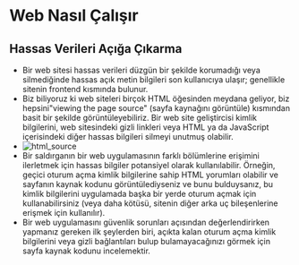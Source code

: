 # Web Nasıl Çalışır
## Hassas Verileri Açığa Çıkarma
- Bir web sitesi hassas verileri düzgün bir şekilde korumadığı veya silmediğinde hassas açık metin bilgileri son kullanıcıya ulaşır; genellikle sitenin frontend kısmında bulunur.
- Biz biliyoruz ki web siteleri birçok HTML öğesinden meydana geliyor, biz hepsini"viewing the page source" (sayfa kaynağını görüntüle) kısmından basit bir şekilde görüntüleyebiliriz. Bir web site geliştircisi kimlik bilgilerini, web sitesindeki gizli linkleri veya HTML ya da JavaScript içerisindeki diğer hassas bilgileri silmeyi unutmuş olabilir.
- ![html_source](https://user-images.githubusercontent.com/86947080/185056268-fa2fea36-5bac-4271-91e9-7f890cf0c163.png)
- Bir saldırganın bir web uygulamasının farklı bölümlerine erişimini ilerletmek için hassas bilgiler potansiyel olarak kullanılabilir. Örneğin, geçici oturum açma kimlik bilgilerine sahip HTML yorumları olabilir ve sayfanın kaynak kodunu görüntülediyseniz ve bunu bulduysanız, bu kimlik bilgilerini uygulamada başka bir yerde oturum açmak için kullanabilirsiniz (veya daha kötüsü, sitenin diğer arka uç bileşenlerine erişmek için kullanılır).
- Bir web uygulamasını güvenlik sorunları açısından değerlendirirken yapmanız gereken ilk şeylerden biri, açıkta kalan oturum açma kimlik bilgilerini veya gizli bağlantıları bulup bulamayacağınızı görmek için sayfa kaynak kodunu incelemektir. 
